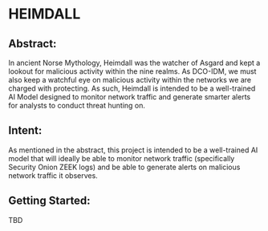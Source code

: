 # HEIMDALL

## Abstract:
In ancient Norse Mythology, Heimdall was the watcher of Asgard and kept a lookout for malicious activity within the nine realms. As DCO-IDM, we must also keep a watchful eye on malicious activity within the networks we are charged with protecting. As such, Heimdall is intended to be a well-trained AI Model designed to monitor network traffic and generate smarter alerts for analysts to conduct threat hunting on.

## Intent:
As mentioned in the abstract, this project is intended to be a well-trained AI model that will ideally be able to monitor network traffic (specifically Security Onion ZEEK logs) and be able to generate alerts on malicious network traffic it observes.

## Getting Started:
TBD

